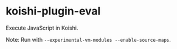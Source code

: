 # koishi-plugin-eval

Execute JavaScript in Koishi.

Note: Run with `--experimental-vm-modules --enable-source-maps`.
